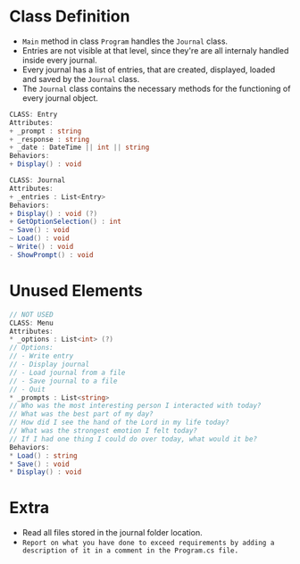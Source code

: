 # Class Definition

- `Main` method in class `Program` handles the `Journal` class.
- Entries are not visible at that level, since they're are all internaly handled inside every journal.
- Every journal has a list of entries, that are created, displayed, loaded and saved by the `Journal` class.
- The `Journal` class contains the necessary methods for the functioning of every journal object.

```cs
CLASS: Entry
Attributes:
+ _prompt : string
+ _response : string
+ _date : DateTime || int || string
Behaviors:
+ Display() : void
```

```cs
CLASS: Journal
Attributes:
+ _entries : List<Entry>
Behaviors:
+ Display() : void (?)
+ GetOptionSelection() : int
~ Save() : void
~ Load() : void
~ Write() : void
- ShowPrompt() : void
```

# Unused Elements

```cs
// NOT USED
CLASS: Menu
Attributes:
* _options : List<int> (?)
// Options:
// - Write entry
// - Display journal
// - Load journal from a file
// - Save journal to a file
// - Quit
* _prompts : List<string>
// Who was the most interesting person I interacted with today?
// What was the best part of my day?
// How did I see the hand of the Lord in my life today?
// What was the strongest emotion I felt today?
// If I had one thing I could do over today, what would it be?
Behaviors:
* Load() : string
* Save() : void
* Display() : void
```

# Extra

- Read all files stored in the journal folder location.
- `Report on what you have done to exceed requirements by adding a description of it in a comment in the Program.cs file.`


